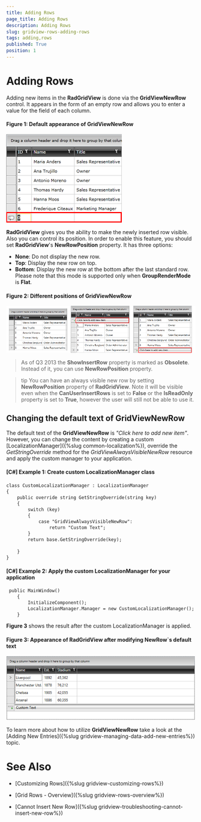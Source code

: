 ```yaml
---
title: Adding Rows
page_title: Adding Rows
description: Adding Rows
slug: gridview-rows-adding-rows
tags: adding,rows
published: True
position: 1
---
```


# Adding Rows

Adding new items in the __RadGridView__ is done via the __GridViewNewRow__ control. It appears in the form of an empty row and allows you to enter a value for the field of each column.

#### __Figure 1: Default appearance of GridViewNewRow__
![Default appearance of GridViewNewRow](images/RadGridView_AddingNewRows_1.png)

__RadGridView__ gives you the ability to make the newly inserted row visible. Also you can control its position. In order to enable this feature, you should set __RadGridView__'s __NewRowPosition__ property. It has three options:
        
* __None__:  Do not display the new row.        
* __Top__: Display the new row on top.          
* __Bottom__: Display the new row at the bottom after the last standard row. Please note that this mode is supported only when __GroupRenderMode__ is __Flat__.
 
#### __Figure 2: Different positions of GridViewNewRow__
![Different positions of GridViewNewRow](images/RadGridView_addingnewrows_03.png)

> As of Q3 2013 the __ShowInsertRow__ property is marked as __Obsolete__. Instead of it, you can use __NewRowPosition__ property.
        
>tip You can have an always visible new row by setting __NewRowPosition__ property of __RadGridView__. Note it will be visible even when the __CanUserInsertRows__ is set to __False__ or the __IsReadOnly__ property is set to __True__, however the user will still not be able to use it.

## Changing the default text of GridViewNewRow

The default text of the __GridViewNewRow__ is *"Click here to add new item"*. However, you can change the content by creating a custom [LocalizationManager]({%slug common-localization%}), override the *GetStringOverride* method for the *GridViewAlwaysVisibleNewRow* resource and apply the custom manager to your application. 

#### __[C#] Example 1: Create custom LocalizationManager class__

	class CustomLocalizationManager : LocalizationManager
    {
        public override string GetStringOverride(string key)
        {
            switch (key)
            {
                case "GridViewAlwaysVisibleNewRow":
                    return "Custom Text";
            }
            return base.GetStringOverride(key);
           
        }
    }
        
#### __[C#] Example 2: Apply the custom LocalizationManager for your application__

	 public MainWindow()
        {
            InitializeComponent();
            LocalizationManager.Manager = new CustomLocalizationManager();
        }

__Figure 3__ shows the result after the custom LocalizationManager is applied.

#### __Figure 3: Appearance of RadGridView after modifying NewRow`s default text__
![Appearance of RadGridView after modifying NewRow`s default text](images/gridview-newrow-text.PNG)

To learn more about how to utilize __GridViewNewRow__ take a look at the [Adding New Entries]({%slug gridview-managing-data-add-new-entries%}) topic.
        
# See Also

 * [Customizing Rows]({%slug gridview-customizing-rows%})

 * [Grid Rows - Overview]({%slug gridview-rows-overview%})

 * [Cannot Insert New Row]({%slug gridview-troubleshooting-cannot-insert-new-row%})
